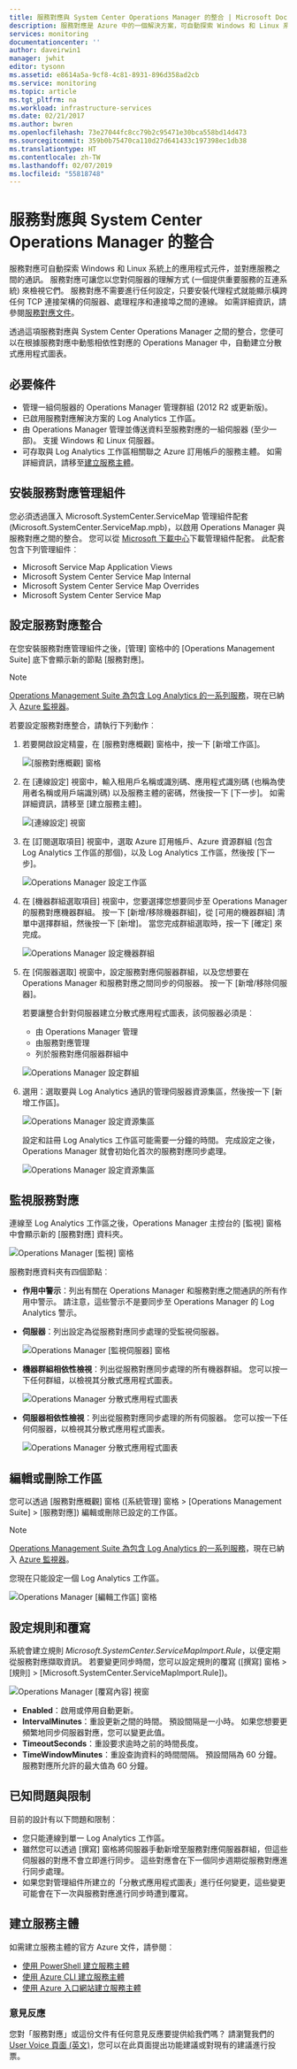 ```yaml
---
title: 服務對應與 System Center Operations Manager 的整合 | Microsoft Docs
description: 服務對應是 Azure 中的一個解決方案，可自動探索 Windows 和 Linux 系統上的應用程式元件，並對應服務之間的通訊。 本文說明使用服務對應在 Operations Manager 中自動建立分散式應用程式圖表。
services: monitoring
documentationcenter: ''
author: daveirwin1
manager: jwhit
editor: tysonn
ms.assetid: e8614a5a-9cf8-4c81-8931-896d358ad2cb
ms.service: monitoring
ms.topic: article
ms.tgt_pltfrm: na
ms.workload: infrastructure-services
ms.date: 02/21/2017
ms.author: bwren
ms.openlocfilehash: 73e27044fc8cc79b2c95471e30bca558bd14d473
ms.sourcegitcommit: 359b0b75470ca110d27d641433c197398ec1db38
ms.translationtype: HT
ms.contentlocale: zh-TW
ms.lasthandoff: 02/07/2019
ms.locfileid: "55818748"
---
```

# <a name="service-map-integration-with-system-center-operations-manager"></a>服務對應與 System Center Operations Manager 的整合

服務對應可自動探索 Windows 和 Linux 系統上的應用程式元件，並對應服務之間的通訊。 服務對應可讓您以您對伺服器的理解方式 (一個提供重要服務的互連系統) 來檢視它們。 服務對應不需要進行任何設定，只要安裝代理程式就能顯示橫跨任何 TCP 連接架構的伺服器、處理程序和連接埠之間的連線。 如需詳細資訊，請參閱[服務對應文件]( service-map.md)。

透過這項服務對應與 System Center Operations Manager 之間的整合，您便可以在根據服務對應中動態相依性對應的 Operations Manager 中，自動建立分散式應用程式圖表。

## <a name="prerequisites"></a>必要條件
* 管理一組伺服器的 Operations Manager 管理群組 (2012 R2 或更新版)。
* 已啟用服務對應解決方案的 Log Analytics 工作區。
* 由 Operations Manager 管理並傳送資料至服務對應的一組伺服器 (至少一部)。 支援 Windows 和 Linux 伺服器。
* 可存取與 Log Analytics 工作區相關聯之 Azure 訂用帳戶的服務主體。 如需詳細資訊，請移至[建立服務主體](#create-a-service-principal)。

## <a name="install-the-service-map-management-pack"></a>安裝服務對應管理組件
您必須透過匯入 Microsoft.SystemCenter.ServiceMap 管理組件配套 (Microsoft.SystemCenter.ServiceMap.mpb)，以啟用 Operations Manager 與服務對應之間的整合。 您可以從 [Microsoft 下載中心](https://www.microsoft.com/download/details.aspx?id=55763)下載管理組件配套。 此配套包含下列管理組件︰
* Microsoft Service Map Application Views
* Microsoft System Center Service Map Internal
* Microsoft System Center Service Map Overrides
* Microsoft System Center Service Map

## <a name="configure-the-service-map-integration"></a>設定服務對應整合
在您安裝服務對應管理組件之後，[管理] 窗格中的 [Operations Management Suite] 底下會顯示新的節點 [服務對應]。

>[!NOTE]
>[Operations Management Suite 為包含 Log Analytics 的一系列服務](https://github.com/MicrosoftDocs/azure-docs-pr/pull/azure-monitor/azure-monitor-rebrand.md#retirement-of-operations-management-suite-brand)，現在已納入 [Azure 監視器](https://github.com/MicrosoftDocs/azure-docs-pr/pull/azure-monitor/overview.md)。

若要設定服務對應整合，請執行下列動作︰

1. 若要開啟設定精靈，在 [服務對應概觀] 窗格中，按一下 [新增工作區]。  

    ![[服務對應概觀] 窗格](media/service-map-scom/scom-configuration.png)

2. 在 [連線設定] 視窗中，輸入租用戶名稱或識別碼、應用程式識別碼 (也稱為使用者名稱或用戶端識別碼) 以及服務主體的密碼，然後按一下 [下一步]。 如需詳細資訊，請移至 [建立服務主體]。

    ![[連線設定] 視窗](media/service-map-scom/scom-config-spn.png)

3. 在 [訂閱選取項目] 視窗中，選取 Azure 訂用帳戶、Azure 資源群組 (包含 Log Analytics 工作區的那個)，以及 Log Analytics 工作區，然後按 [下一步]。

    ![Operations Manager 設定工作區](media/service-map-scom/scom-config-workspace.png)

4. 在 [機器群組選取項目] 視窗中，您要選擇您想要同步至 Operations Manager 的服務對應機器群組。 按一下 [新增/移除機器群組]，從 [可用的機器群組] 清單中選擇群組，然後按一下 [新增]。  當您完成群組選取時，按一下 [確定] 來完成。

    ![Operations Manager 設定機器群組](media/service-map-scom/scom-config-machine-groups.png)

5. 在 [伺服器選取] 視窗中，設定服務對應伺服器群組，以及您想要在 Operations Manager 和服務對應之間同步的伺服器。 按一下 [新增/移除伺服器]。   

    若要讓整合針對伺服器建立分散式應用程式圖表，該伺服器必須是︰

    * 由 Operations Manager 管理
    * 由服務對應管理
    * 列於服務對應伺服器群組中

    ![Operations Manager 設定群組](media/service-map-scom/scom-config-group.png)

6. 選用：選取要與 Log Analytics 通訊的管理伺服器資源集區，然後按一下 [新增工作區]。

    ![Operations Manager 設定資源集區](media/service-map-scom/scom-config-pool.png)

    設定和註冊 Log Analytics 工作區可能需要一分鐘的時間。 完成設定之後，Operations Manager 就會初始化首次的服務對應同步處理。

    ![Operations Manager 設定資源集區](media/service-map-scom/scom-config-success.png)


## <a name="monitor-service-map"></a>監視服務對應
連線至 Log Analytics 工作區之後，Operations Manager 主控台的 [監視] 窗格中會顯示新的 [服務對應] 資料夾。

![Operations Manager [監視] 窗格](media/service-map-scom/scom-monitoring.png)

服務對應資料夾有四個節點︰
* **作用中警示**：列出有關在 Operations Manager 和服務對應之間通訊的所有作用中警示。  請注意，這些警示不是要同步至 Operations Manager 的 Log Analytics 警示。

* **伺服器**：列出設定為從服務對應同步處理的受監視伺服器。

    ![Operations Manager [監視伺服器] 窗格](media/service-map-scom/scom-monitoring-servers.png)

* **機器群組相依性檢視**：列出從服務對應同步處理的所有機器群組。 您可以按一下任何群組，以檢視其分散式應用程式圖表。

    ![Operations Manager 分散式應用程式圖表](media/service-map-scom/scom-group-dad.png)

* **伺服器相依性檢視**：列出從服務對應同步處理的所有伺服器。 您可以按一下任何伺服器，以檢視其分散式應用程式圖表。

    ![Operations Manager 分散式應用程式圖表](media/service-map-scom/scom-dad.png)

## <a name="edit-or-delete-the-workspace"></a>編輯或刪除工作區
您可以透過 [服務對應概觀] 窗格 ([系統管理] 窗格 > [Operations Management Suite] > [服務對應]) 編輯或刪除已設定的工作區。

>[!NOTE]
>[Operations Management Suite 為包含 Log Analytics 的一系列服務](https://github.com/MicrosoftDocs/azure-docs-pr/pull/azure-monitor/azure-monitor-rebrand.md#retirement-of-operations-management-suite-brand)，現在已納入 [Azure 監視器](https://github.com/MicrosoftDocs/azure-docs-pr/pull/azure-monitor/overview.md)。

您現在只能設定一個 Log Analytics 工作區。

![Operations Manager [編輯工作區] 窗格](media/service-map-scom/scom-edit-workspace.png)

## <a name="configure-rules-and-overrides"></a>設定規則和覆寫
系統會建立規則 _Microsoft.SystemCenter.ServiceMapImport.Rule_，以便定期從服務對應擷取資訊。 若要變更同步時間，您可以設定規則的覆寫 ([撰寫] 窗格 > [規則] > [Microsoft.SystemCenter.ServiceMapImport.Rule])。

![Operations Manager [覆寫內容] 視窗](media/service-map-scom/scom-overrides.png)

* **Enabled**：啟用或停用自動更新。
* **IntervalMinutes**：重設更新之間的時間。 預設間隔是一小時。 如果您想要更頻繁地同步伺服器對應，您可以變更此值。
* **TimeoutSeconds**：重設要求逾時之前的時間長度。
* **TimeWindowMinutes**：重設查詢資料的時間間隔。 預設間隔為 60 分鐘。 服務對應所允許的最大值為 60 分鐘。

## <a name="known-issues-and-limitations"></a>已知問題與限制

目前的設計有以下問題和限制︰
* 您只能連線到單一 Log Analytics 工作區。
* 雖然您可以透過 [撰寫] 窗格將伺服器手動新增至服務對應伺服器群組，但這些伺服器的對應不會立即進行同步。  這些對應會在下一個同步週期從服務對應進行同步處理。
* 如果您對管理組件所建立的「分散式應用程式圖表」進行任何變更，這些變更可能會在下一次與服務對應進行同步時遭到覆寫。

## <a name="create-a-service-principal"></a>建立服務主體
如需建立服務主體的官方 Azure 文件，請參閱︰
* [使用 PowerShell 建立服務主體](https://docs.microsoft.com/azure/azure-resource-manager/resource-group-authenticate-service-principal)
* [使用 Azure CLI 建立服務主體](https://docs.microsoft.com/azure/azure-resource-manager/resource-group-authenticate-service-principal-cli)
* [使用 Azure 入口網站建立服務主體](https://docs.microsoft.com/azure/azure-resource-manager/resource-group-create-service-principal-portal)

### <a name="feedback"></a>意見反應
您對「服務對應」或這份文件有任何意見反應要提供給我們嗎？ 請瀏覽我們的 [User Voice 頁面 (英文)](https://feedback.azure.com/forums/267889-log-analytics/category/184492-service-map)，您可以在此頁面提出功能建議或對現有的建議進行投票。
